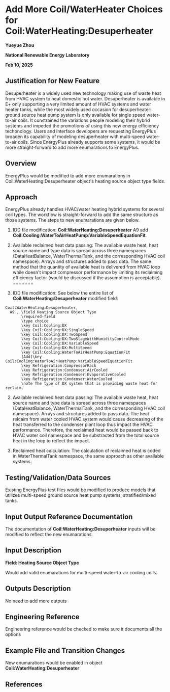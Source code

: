 # Add More Coil/WaterHeater Choices for Coil:WaterHeating:Desuperheater


**Yueyue Zhou**

**National Renewable Energy Laboratory**

**Feb 10, 2025**
 

## Justification for New Feature ##

Desuperheater is a widely used new technology making use of waste heat from HVAC system to heat domestic hot water. Desuperheater is available in E+ only supporting 
a very limited amount of HVAC systems and water heater tanks, while the most widely used occasion for desuperheater: ground source heat pump system is only available for single speed water-to-air coils.
It constrained the variations people modeling their hybrid systems and impeded the promotions of using this new energy efficiency techonology. 
Users and interface developers are requesting EnergyPlus broaden its capability of modeling desuperheater with multi-speed water-to-air coils.
Since EnergyPlus already supports some systems, it would be more straight-forward to add more enumarations to EnergyPlus.


## Overview ##

EnergyPlus would be modified to add more enumarations in Coil:WaterHeating:Desuperheater object's heating source object type fields.

## Approach ##

EnergyPlus already handles HVAC/water heating hybrid systems for several coil types. The workflow is straight-forward to add the same structure as those systems. The steps to new enumarations are given below.


1. IDD file modification: **Coil:WaterHeating:Desuperheater** A9 add **Coil:Cooling:WaterToAirHeatPump:VariableSpeedEquationFit**. 

2. Available reclaimed heat data passing: The available waste heat, heat source name and type data is spread across three namespaces (DataHeatBalance, WaterThermalTank, and the corresponding 
HVAC coil namespace). Arrays and structures added to pass data. The same method that the quantity of available heat is delivered from HVAC loop while doesn't impact compressor performance by limiting its 
reclaiming efficiency factor (would be discussed if the assumption is acceptable). 
=======
1. IDD file modification: See below the entire list of **Coil:WaterHeating:Desuperheater** modified field:

```
Coil:WaterHeating:Desuperheater,	   
  A9 , \field Heating Source Object Type
       \required-field
       \type choice
       \key Coil:Cooling:DX
       \key Coil:Cooling:DX:SingleSpeed
       \key Coil:Cooling:DX:TwoSpeed
       \key Coil:Cooling:DX:TwoStageWithHumidityControlMode
       \key Coil:Cooling:DX:VariableSpeed
       \key Coil:Cooling:DX:MultiSpeed
       \key Coil:Cooling:WaterToAirHeatPump:EquationFit
       [Add]\key Coil:Cooling:WaterToAirHeatPump:VariableSpeedEquationFit
       \key Refrigeration:CompressorRack
       \key Refrigeration:Condenser:AirCooled
       \key Refrigeration:Condenser:EvaporativeCooled
       \key Refrigeration:Condenser:WaterCooled
       \note The type of DX system that is providing waste heat for reclaim.
```
 
  
2. Available reclaimed heat data passing: The available waste heat, heat source name and type data is spread across three namespaces (DataHeatBalance, WaterThermalTank, and the corresponding 
HVAC coil namespace). Arrays and structures added to pass data. The heat relcaim from water cooled HVAC system would 
cause decreasing of the heat transferred to the condenser plant loop thus impact the HVAC performance. Therefore, the 
reclaimed heat would be passed back to HVAC water coil namespace and be substracted from the total source heat in the loop to reflect the impact. 


3. Reclaimed heat calculation: The calculation of reclaimed heat is coded in WaterThermalTank namespace, the same approach as other available systems. 


## Testing/Validation/Data Sources ##

Existing EnergyPlus test files would be modified to produce models that utilizes multi-speed ground source heat pump systems, stratified/mixed tanks.

## Input Output Reference Documentation ##

The documentation of **Coil:WaterHeating:Desuperheater** inputs will be modified to reflect the new enumarations.

## Input Description ##

**Field: Heating Source Object Type**

Would add valid enumarations for multi-speed water-to-air cooling coils.

## Outputs Description ##

No need to add more outputs

## Engineering Reference ##

Engineering reference would be checked to make sure it documents all the options

## Example File and Transition Changes ##

New enumarations would be enabled in object **Coil:WaterHeating:Desuperheater**

## References ##



